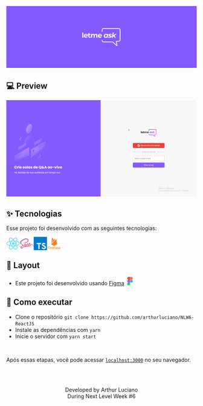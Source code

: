 ![header](https://github.com/arthurluciano/NLW6-ReactJS/blob/main/readme/header.png)

## 💻 Preview

![preview](https://github.com/arthurluciano/NLW6-ReactJS/blob/main/readme/preview.png)

## ✨ Tecnologias

Esse projeto foi desenvolvido com as seguintes tecnologias:

[<img align="left" alt="react" width="36px" src="https://raw.githubusercontent.com/devicons/devicon/master/icons/react/react-original.svg" />](https://reactjs.org)
[<img align="left" alt="sass" width="36px" src="https://raw.githubusercontent.com/devicons/devicon/master/icons/sass/sass-original.svg" />](https://sass-lang.com/)
[<img align="left" alt="typescript" width="36px" src="https://raw.githubusercontent.com/devicons/devicon/master/icons/typescript/typescript-original.svg" />](https://www.typescriptlang.org/)
[<img align="left" alt="firebase" width="36px" src="https://raw.githubusercontent.com/devicons/devicon/master/icons/firebase/firebase-plain-wordmark.svg" />](https://firebase.google.com/)

<br />
<br />

## 🔖 Layout

- Este projeto foi desenvolvido usando [Figma](https://www.figma.com/file/u0BQK8rCf2KgzcukdRRCWh/Letmeask/duplicate) <img alt="figma" width="22px" src="https://raw.githubusercontent.com/devicons/devicon/master/icons/figma/figma-original.svg" />

## 🚀 Como executar

- Clone o repositório `git clone https://github.com/arthurluciano/NLW6-ReactJS`
- Instale as dependências com `yarn`
- Inicie o servidor com `yarn start`

<br />

Após essas etapas, você pode acessar [`localhost:3000`](http://localhost:3000) no seu navegador.

<br />
<br />

<p align="center">
  Developed by Arthur Luciano <br/>
  During Next Level Week #6
</p>
